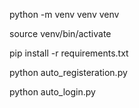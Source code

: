 python -m venv venv venv

source venv/bin/activate

pip install -r requirements.txt

python auto_registeration.py

python auto_login.py